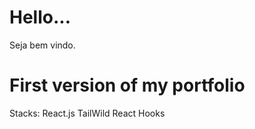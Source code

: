 # Hello...
Seja bem vindo.
<a heref='https://portfolio-kevintavares33.vercel.app/'><h1>First version of my portfolio</h1></a>

Stacks:
React.js
TailWild
React Hooks
